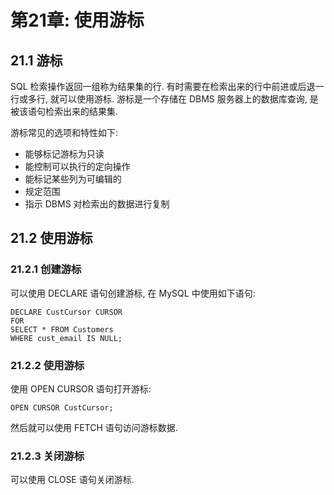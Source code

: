 # 第21章: 使用游标 #

## 21.1 游标 ##

SQL 检索操作返回一组称为结果集的行. 有时需要在检索出来的行中前进或后退一行或多行, 就可以使用游标. 游标是一个存储在 DBMS 服务器上的数据库查询, 是被该语句检索出来的结果集.

游标常见的选项和特性如下:

- 能够标记游标为只读
- 能控制可以执行的定向操作
- 能标记某些列为可编辑的
- 规定范围
- 指示 DBMS 对检索出的数据进行复制

## 21.2 使用游标 ##

### 21.2.1 创建游标 ###

可以使用 DECLARE 语句创建游标, 在 MySQL 中使用如下语句:

```
DECLARE CustCursor CURSOR
FOR
SELECT * FROM Customers
WHERE cust_email IS NULL;
```

### 21.2.2 使用游标 ###

使用 OPEN CURSOR 语句打开游标:

```
OPEN CURSOR CustCursor;
```

然后就可以使用 FETCH 语句访问游标数据.

### 21.2.3 关闭游标 ###

可以使用 CLOSE 语句关闭游标.
